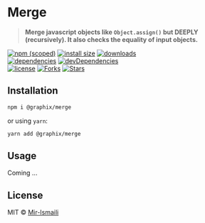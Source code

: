 # Merge

> **Merge javascript objects like `Object.assign()` but DEEPLY (recursively). It also checks the equality of input objects.**

[![npm (scoped)](https://img.shields.io/npm/v/@graphix/merge.svg)](https://npmjs.com/package/@graphix/merge)
[![install size](https://packagephobia.now.sh/badge?p=@graphix/merge)](https://packagephobia.now.sh/result?p=@graphix/merge)
[![downloads](https://img.shields.io/npm/dt/@graphix/merge.svg)](https://npmjs.com/package/@graphix/merge) <br>
[![dependencies](https://david-dm.org/Rahazad/merge.js.svg)](https://david-dm.org/Rahazad/merge.js)
[![devDependencies](https://david-dm.org/Rahazad/merge.js/dev-status.svg)](https://david-dm.org/Rahazad/merge.js?type=dev) <br>
[![license](https://img.shields.io/github/license/Rahazad/merge.js.svg)](https://github.com/Rahazad/merge.js/blob/master/LICENSE)
[![Forks](https://img.shields.io/github/forks/Rahazad/merge.js.svg?style=social)](https://github.com/Rahazad/merge.js/fork)
[![Stars](https://img.shields.io/github/stars/Rahazad/merge.js.svg?style=social)](https://github.com/Rahazad/merge.js)

## Installation

```bash
npm i @graphix/merge
```

or using `yarn`:

```bash
yarn add @graphix/merge
```

## Usage

Coming ...

## License

MIT © [Mir-Ismaili](https://github.com/mirismaili)
